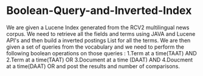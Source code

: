 # Boolean-Query-and-Inverted-Index

We are given a Lucene Index generated  from the RCV2 multilingual news corpus. We need to retrieve all the fields and terms using JAVA and Lucene API's and then build a inverted postings List for all the terms. We are then given a set of queries from the vocabulary  and we need to perform the following boolean operations on those queries : 
1.Term at a time(TAAT) AND 
2.Term at a time(TAAT) OR
3.Document at a time (DAAT) AND
4.Doucment at a time(DAAT) OR
and post the results and number of comparisons.

